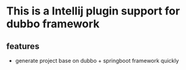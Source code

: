 # This is a Intellij plugin support for dubbo framework

## features

- generate project base on dubbo + springboot framework quickly


